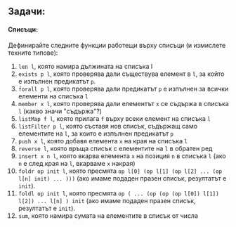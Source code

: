 ## Задачи:
#### Списъци:
Дефинирайте следните функции работещи върху списъци (и измислете техните типове):

1. `len l`, която намира дължината на списъка l
1. `exists p l`, която проверява дали съществува елемент в `l`, за който
е изпълнен предикатът `p`.
1. `forall p l`, която проверява дали предикатът `p` е изпълнен за всички елементи
на списъка `l`
1. `member x l`, която проверява дали елементът `x` се съдържа в списъка `l`
(какво значи "съдържа"?)
1. `listMap f l`, която прилага `f` върху всеки елемент на списъка `l`
1. `listFilter p l`, която съставя нов списък, съдържащ само елементите на `l`,
за които е изпълнен предикатът `p`
1. `push x l`, която добавя елемента `x` на края на списъка `l`
1. `reverse l`, която връща списък с елементите на `l` в обратен ред
1. `insert x n l`, която вкарва елемента `x` на позиция `n` в списъка `l`
(ако `n` е след края на `l`, вкарваме `x` накрая)
1. `foldr op init l`, която пресмята `op l[0] (op l[1] (op l[2] ... (op l[n] init) ... )))`
(ако имаме подаден празен списък, резултатът е `init`).
1. `foldl op init l`, която пресмята `op ( ... (op (op (op l[0]) l[1]) l[2]) ... l[n] ) init`
(ако имаме подаден празен списък, резултатът е `init`).
1. `sum`, която намира сумата на елементите в списък от числа
